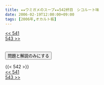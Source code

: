 ```yaml
---
title: ★★ウミガメのスープ★★542杯目　シコルート味
date: 2006-02-19T12:00:00+09:00
tags: [2006年,オカルト板]
---
```

<div class="th_left"><a href="../541"><< 541</a></div>
<div class="th_right"><a href="../543">543 >></a></div>
<br><br>
<script src="../../js/cupsoup.js"></script>
<form>
<input type="button" value="問題と解説のみにする" onClick="toggleCupsoup()">
</form>
{{< 542 >}}
<div class="th_left"><a href="../541"><< 541</a></div>
<div class="th_right"><a href="../543">543 >></a></div>
